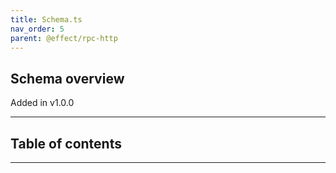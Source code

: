 ```yaml
---
title: Schema.ts
nav_order: 5
parent: @effect/rpc-http
---
```


## Schema overview

Added in v1.0.0

---

<h2 class="text-delta">Table of contents</h2>

---
